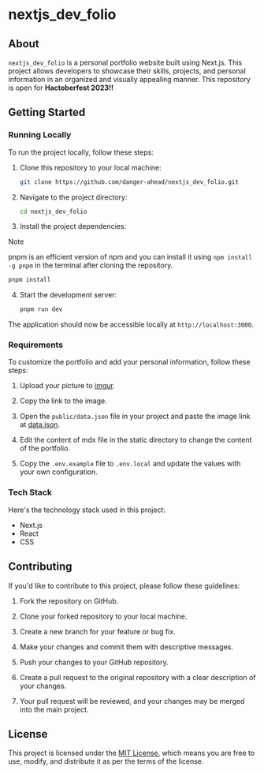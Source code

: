 # nextjs_dev_folio

## About

`nextjs_dev_folio` is a personal portfolio website built using Next.js. This project allows developers to showcase their skills, projects, and personal information in an organized and visually appealing manner. This repository is open for **Hactoberfest 2023!!**

## Getting Started

### Running Locally

To run the project locally, follow these steps:

1. Clone this repository to your local machine:

   ```bash
   git clone https://github.com/danger-ahead/nextjs_dev_folio.git
   ```

2. Navigate to the project directory:

   ```bash
   cd nextjs_dev_folio
   ```

3. Install the project dependencies:
  > [!NOTE]  
  > pnpm is an efficient version of npm and you can install it using `npm install -g pnpm` in the terminal after cloning the repository.

   ```bash
   pnpm install
   ```

4. Start the development server:

   ```bash
   pnpm run dev
   ```

The application should now be accessible locally at `http://localhost:3000`.

### Requirements

To customize the portfolio and add your personal information, follow these steps:

1. Upload your picture to [imgur](https://imgur.com/).

2. Copy the link to the image.

3. Open the `public/data.json` file in your project and paste the image link at [data.json](https://github.com/danger-ahead/nextjs_dev_folio/blob/bcbe65c293f114242fcbb0585e397951b2f0dab6/public/data.json#L3).

4. Edit the content of mdx file in the static directory to change the content of the portfolio.

5. Copy the `.env.example` file to `.env.local` and update the values with your own configuration. 

### Tech Stack

Here's the technology stack used in this project:

- Next.js
- React
- CSS

## Contributing

If you'd like to contribute to this project, please follow these guidelines:

1. Fork the repository on GitHub.

2. Clone your forked repository to your local machine.

3. Create a new branch for your feature or bug fix.

4. Make your changes and commit them with descriptive messages.

5. Push your changes to your GitHub repository.

6. Create a pull request to the original repository with a clear description of your changes.

7. Your pull request will be reviewed, and your changes may be merged into the main project.

## License

This project is licensed under the [MIT License](LICENSE), which means you are free to use, modify, and distribute it as per the terms of the license.

